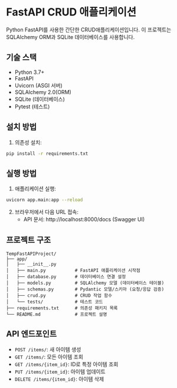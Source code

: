 # FastAPI CRUD 애플리케이션

Python FastAPI를 사용한 간단한 CRUD애플리케이션입니다.
이 프로젝트는 SQLAlchemy ORM과 SQLite 데이터베이스를 사용합니다.

## 기술 스택

- Python 3.7+
- FastAPI
- Uvicorn (ASGI 서버)
- SQLAlchemy 2.0(ORM)
- SQLite (데이터베이스)
- Pytest (테스트)

## 설치 방법

1. 의존성 설치:

```bash
pip install -r requirements.txt
```

## 실행 방법

1. 애플리케이션 실행:

```bash
uvicorn app.main:app --reload
```

2. 브라우저에서 다음 URL 접속:
   - API 문서: http://localhost:8000/docs (Swagger UI)

## 프로젝트 구조

```
TempFastAPIProject/
├── app/
│   ├── __init__.py
│   ├── main.py           # FastAPI 애플리케이션 시작점
│   ├── database.py       # 데이터베이스 연결 설정
│   ├── models.py         # SQLAlchemy 모델 (데이터베이스 테이블)
│   ├── schemas.py        # Pydantic 모델/스키마 (요청/응답 검증)
│   ├── crud.py           # CRUD 작업 함수
│   └── tests/            # 테스트 코드
├── requirements.txt      # 의존성 패키지 목록
└── README.md             # 프로젝트 설명
```

## API 엔드포인트

- `POST /items/`: 새 아이템 생성
- `GET /items/`: 모든 아이템 조회
- `GET /items/{item_id}`: ID로 특정 아이템 조회
- `PUT /items/{item_id}`: 아이템 업데이트
- `DELETE /items/{item_id}`: 아이템 삭제
